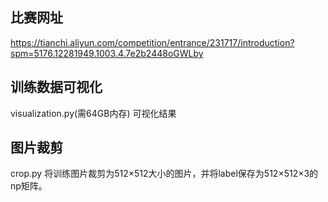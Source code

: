 ## 比赛网址 
https://tianchi.aliyun.com/competition/entrance/231717/introduction?spm=5176.12281949.1003.4.7e2b2448oGWLby

## 训练数据可视化
visualization.py(需64GB内存)
可视化结果

## 图片裁剪
crop.py
将训练图片裁剪为512×512大小的图片，并将label保存为512×512×3的np矩阵。
